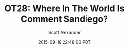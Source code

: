 ---
layout: podcast
title: "OT28: Where In The World Is Comment Sandiego?"
author: Scott Alexander
description: https://slatestarcodex.com/2015/09/18/ot28-where-in-the-world-is-comment-sandiego/
date: 2015-09-18 22:48:00 PDT
length: 455073
duration: 114
guid: ot28-where-in-the-world-is-comment-sandiego
---